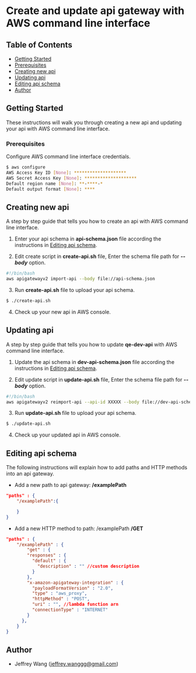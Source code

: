 # Create and update api gateway with AWS command line interface

## Table of Contents

- [Getting Started](#getting_started)
- [Prerequisites](#prerequisites)
- [Creating new api](#creating)
- [Updating api](#updating)
- [Editing api schema](#editing)
- [Author](#author)

## Getting Started <a name = "getting_started"></a>

These instructions will walk you through creating a new api and updating your api with AWS command line interface.

### Prerequisites <a name = "prerequisites"></a>

Configure AWS command line interface credentials.

```sh
$ aws configure
AWS Access Key ID [None]: ********************
AWS Secret Access Key [None]: ********************
Default region name [None]: **-****-*
Default output format [None]: ****
```

## Creating new api <a name = "creating"></a>

A step by step guide that tells you how to create an api with AWS command line interface.

1. Enter your api schema in **api-schema.json** file according the instructions in [Editing api schema](#editing).

2. Edit create script in **create-api.sh** file, Enter the schema file path for ***--body*** option.

```sh
#!/bin/bash
aws apigatewayv2 import-api --body file://api-schema.json
```

3. Run **create-api.sh** file to upload your api schema.

```sh
$ ./create-api.sh
```

4. Check up your new api in AWS console.

## Updating api <a name = "updating"></a>

A step by step guide that tells you how to update **qe-dev-api** with AWS command line interface.

1. Update the api schema in **dev-api-schema.json** file according the instructions in [Editing api schema](#editing).

2. Edit update script in **update-api.sh** file, Enter the schema file path for ***--body*** option.

```sh
#!/bin/bash
aws apigatewayv2 reimport-api --api-id XXXXX --body file://dev-api-schema.json
```

3. Run **update-api.sh** file to upload your api schema.

```sh
$ ./update-api.sh
```

4. Check up your updated api in AWS console.

## Editing api schema <a name = "editing"></a>

The following instructions will explain how to add paths and HTTP methods into an api gateway.

- Add a new path to api gateway: **/examplePath**
```json
"paths" : {
    "/examplePath":{

    }
}
```
- Add a new HTTP method to path: /examplePath **/GET**
```json
"paths" : {
    "/examplePath" : {
        "get" : {
        "responses" : {
          "default" : {
            "description" : "" //custom description
          }
        },
        "x-amazon-apigateway-integration" : {
          "payloadFormatVersion" : "2.0",
          "type" : "aws_proxy",
          "httpMethod" : "POST",
          "uri" : "", //lambda function arn
          "connectionType" : "INTERNET"
        }
      },
    }
}
```

## Author <a name = "author"></a>

- Jeffrey Wang (jeffrey.wanggg@gmail.com)